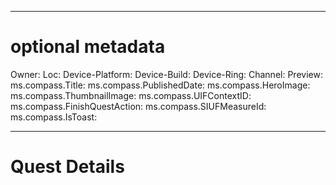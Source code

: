 ---
# optional metadata

Owner: 
Loc:
Device-Platform: 
Device-Build:
Device-Ring:
Channel:
Preview: 
ms.compass.Title: 
ms.compass.PublishedDate: 
ms.compass.HeroImage: 
ms.compass.ThumbnailImage:
ms.compass.UIFContextID: 
ms.compass.FinishQuestAction: 
ms.compass.SIUFMeasureId:  
ms.compass.IsToast: 

----
# Quest Details


